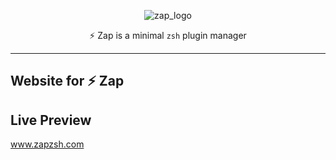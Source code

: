 <div align="center">

![zap_logo](https://user-images.githubusercontent.com/29136904/202043505-8fda8d1e-3669-463b-a0c9-38c367ffb753.png)

:zap: Zap is a minimal `zsh` plugin manager

</div>

---

## Website for :zap: Zap

## Live Preview

www.zapzsh.com
